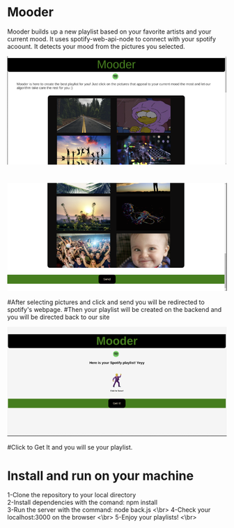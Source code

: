 # Mooder 

Mooder builds up a new playlist based on your favorite artists and your current mood.
It uses spotify-web-api-node to connect with your spotify acoount.
It detects your mood from the pictures you selected.


![Alt text](/screenshots/screenshot1.png?raw=true "Optional Title")

#

![Alt text](/screenshots/screenshot2.png?raw=true "Optional Title")

#After selecting pictures and click and send you will be redirected to spotify's webpage.
#Then your playlist will be created on the backend and you will be directed back to our site

![Alt text](/screenshots/screenshot3.png?raw=true "Optional Title")


#Click to Get It and you will se your playlist.

# Install and run on your machine
1-Clone the repository to your local directory \
2-Install dependencies with the comand: npm install \
3-Run the server with the command: node back.js <\br>
4-Check your localhost:3000 on the browser <\br>
5-Enjoy your playlists! <\br>
